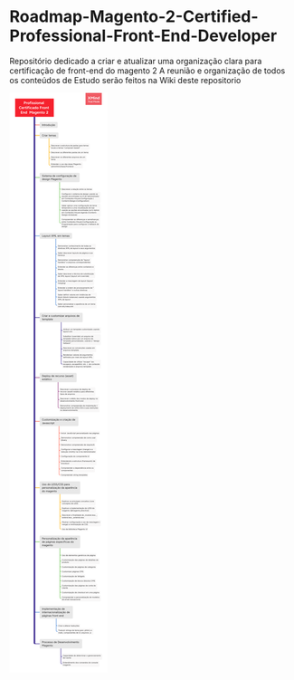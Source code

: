 # Roadmap-Magento-2-Certified-Professional-Front-End-Developer
Repositório dedicado a criar e atualizar uma organização clara para certificação de front-end do magento 2
A reunião e organização de todos os conteúdos de Estudo serão feitos na Wiki deste repositorio

![Roadmap](https://raw.githubusercontent.com/filipecavalc/Roadmap-Magento-2-Certified-Professional-Front-End-Developer/main/Profissional%20Certificado%20Front%20End%20%20Magento%202.png)
